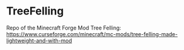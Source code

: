 # TreeFelling
Repo of the Minecraft Forge Mod Tree Felling: https://www.curseforge.com/minecraft/mc-mods/tree-felling-made-lightweight-and-with-mod

